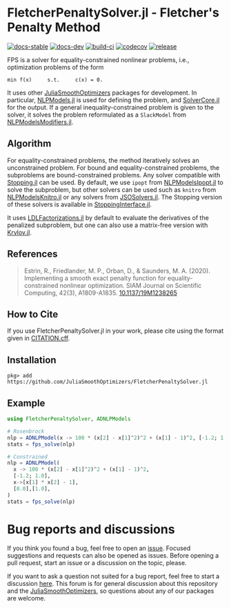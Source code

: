 # FletcherPenaltySolver.jl - Fletcher's Penalty Method

[![docs-stable][docs-stable-img]][docs-stable-url] [![docs-dev][docs-dev-img]][docs-dev-url] [![build-ci][build-ci-img]][build-ci-url] [![codecov][codecov-img]][codecov-url] [![release][release-img]][release-url]

[docs-stable-img]: https://img.shields.io/badge/docs-stable-blue.svg
[docs-stable-url]: https://JuliaSmoothOptimizers.github.io/FletcherPenaltySolver.jl/stable
[docs-dev-img]: https://img.shields.io/badge/docs-dev-purple.svg
[docs-dev-url]: https://JuliaSmoothOptimizers.github.io/FletcherPenaltySolver.jl/dev
[build-ci-img]: https://github.com/JuliaSmoothOptimizers/FletcherPenaltySolver.jl/workflows/CI/badge.svg?branch=main
[build-ci-url]: https://github.com/JuliaSmoothOptimizers/FletcherPenaltySolver.jl/actions
[codecov-img]: https://codecov.io/gh/JuliaSmoothOptimizers/FletcherPenaltySolver.jl/branch/main/graph/badge.svg
[codecov-url]: https://codecov.io/gh/JuliaSmoothOptimizers/FletcherPenaltySolver.jl
[release-img]: https://img.shields.io/github/v/release/JuliaSmoothOptimizers/FletcherPenaltySolver.jl.svg?style=flat-square
[release-url]: https://github.com/JuliaSmoothOptimizers/FletcherPenaltySolver.jl/releases

FPS is a solver for equality-constrained nonlinear problems, i.e.,
optimization problems of the form

    min f(x)     s.t.     c(x) = 0.

It uses other [JuliaSmoothOptimizers](https://jso-docs.github.io) packages for development.
In particular, [NLPModels.jl](https://github.com/JuliaSmoothOptimizers/NLPModels.jl) is used for defining the problem, and [SolverCore.jl](https://github.com/JuliaSmoothOptimizers/SolverCore.jl) for the output.
If a general inequality-constrained problem is given to the solver, it solves the problem reformulated as a `SlackModel` from [NLPModelsModifiers.jl](https://github.com/JuliaSmoothOptimizers/NLPModelsModifiers.jl).

## Algorithm

For equality-constrained problems, the method iteratively solves an unconstrained problem. For bound and equality-constrained problems, the subproblems are bound-constrained problems. Any solver compatible with [Stopping.jl](https://github.com/vepiteski/Stopping.jl) can be used.
By default, we use `ipopt` from [NLPModelsIpopt.jl](https://github.com/JuliaSmoothOptimizers/NLPModelsIpopt.jl) to solve the subproblem, but other solvers can be used such as `knitro` from [NLPModelsKnitro.jl](https://github.com/JuliaSmoothOptimizers/NLPModelsKnitro.jl) or any solvers from [JSOSolvers.jl](https://github.com/JuliaSmoothOptimizers/JSOSolvers.jl). The Stopping version of these solvers is available in [StoppingInterface.jl](https://github.com/SolverStoppingJulia/StoppingInterface.jl).

It uses [LDLFactorizations.jl](https://github.com/JuliaSmoothOptimizers/LDLFactorizations.jl) by default to evaluate the derivatives of the penalized subproblem, but one can also use a matrix-free version with [Krylov.jl](https://github.com/JuliaSmoothOptimizers/Krylov.jl).

## References

> Estrin, R., Friedlander, M. P., Orban, D., & Saunders, M. A. (2020).
> Implementing a smooth exact penalty function for equality-constrained nonlinear optimization.
> SIAM Journal on Scientific Computing, 42(3), A1809-A1835.
> [10.1137/19M1238265](https://doi.org/10.1137/19M1238265)

## How to Cite

If you use FletcherPenaltySolver.jl in your work, please cite using the format given in [CITATION.cff](https://github.com/JuliaSmoothOptimizers/FletcherPenaltySolver.jl/blob/main/CITATION.cff).

## Installation

`pkg> add https://github.com/JuliaSmoothOptimizers/FletcherPenaltySolver.jl`

## Example

```julia
using FletcherPenaltySolver, ADNLPModels

# Rosenbrock
nlp = ADNLPModel(x -> 100 * (x[2] - x[1]^2)^2 + (x[1] - 1)^2, [-1.2; 1.0])
stats = fps_solve(nlp)

# Constrained
nlp = ADNLPModel(
  x -> 100 * (x[2] - x[1]^2)^2 + (x[1] - 1)^2,
  [-1.2; 1.0],
  x->[x[1] * x[2] - 1],
  [0.0],[1.0],
)
stats = fps_solve(nlp)
```

# Bug reports and discussions

If you think you found a bug, feel free to open an [issue](https://github.com/JuliaSmoothOptimizers/FletcherPenaltySolver.jl/issues).
Focused suggestions and requests can also be opened as issues. Before opening a pull request, start an issue or a discussion on the topic, please.

If you want to ask a question not suited for a bug report, feel free to start a discussion [here](https://github.com/JuliaSmoothOptimizers/Organization/discussions). This forum is for general discussion about this repository and the [JuliaSmoothOptimizers](https://github.com/JuliaSmoothOptimizers), so questions about any of our packages are welcome.
